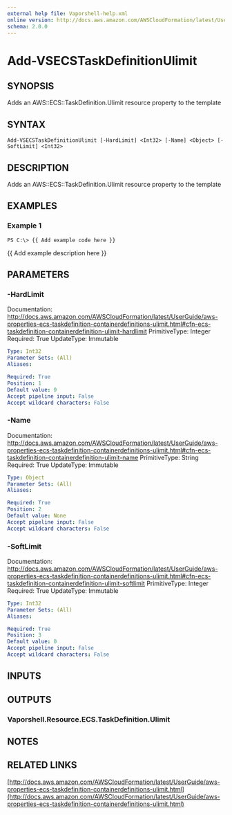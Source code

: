```yaml
---
external help file: Vaporshell-help.xml
online version: http://docs.aws.amazon.com/AWSCloudFormation/latest/UserGuide/aws-properties-ecs-taskdefinition-containerdefinitions-ulimit.html
schema: 2.0.0
---
```


# Add-VSECSTaskDefinitionUlimit

## SYNOPSIS
Adds an AWS::ECS::TaskDefinition.Ulimit resource property to the template

## SYNTAX

```
Add-VSECSTaskDefinitionUlimit [-HardLimit] <Int32> [-Name] <Object> [-SoftLimit] <Int32>
```

## DESCRIPTION
Adds an AWS::ECS::TaskDefinition.Ulimit resource property to the template

## EXAMPLES

### Example 1
```
PS C:\> {{ Add example code here }}
```

{{ Add example description here }}

## PARAMETERS

### -HardLimit
Documentation: http://docs.aws.amazon.com/AWSCloudFormation/latest/UserGuide/aws-properties-ecs-taskdefinition-containerdefinitions-ulimit.html#cfn-ecs-taskdefinition-containerdefinition-ulimit-hardlimit
PrimitiveType: Integer
Required: True
UpdateType: Immutable

```yaml
Type: Int32
Parameter Sets: (All)
Aliases: 

Required: True
Position: 1
Default value: 0
Accept pipeline input: False
Accept wildcard characters: False
```

### -Name
Documentation: http://docs.aws.amazon.com/AWSCloudFormation/latest/UserGuide/aws-properties-ecs-taskdefinition-containerdefinitions-ulimit.html#cfn-ecs-taskdefinition-containerdefinition-ulimit-name
PrimitiveType: String
Required: True
UpdateType: Immutable

```yaml
Type: Object
Parameter Sets: (All)
Aliases: 

Required: True
Position: 2
Default value: None
Accept pipeline input: False
Accept wildcard characters: False
```

### -SoftLimit
Documentation: http://docs.aws.amazon.com/AWSCloudFormation/latest/UserGuide/aws-properties-ecs-taskdefinition-containerdefinitions-ulimit.html#cfn-ecs-taskdefinition-containerdefinition-ulimit-softlimit
PrimitiveType: Integer
Required: True
UpdateType: Immutable

```yaml
Type: Int32
Parameter Sets: (All)
Aliases: 

Required: True
Position: 3
Default value: 0
Accept pipeline input: False
Accept wildcard characters: False
```

## INPUTS

## OUTPUTS

### Vaporshell.Resource.ECS.TaskDefinition.Ulimit

## NOTES

## RELATED LINKS

[http://docs.aws.amazon.com/AWSCloudFormation/latest/UserGuide/aws-properties-ecs-taskdefinition-containerdefinitions-ulimit.html](http://docs.aws.amazon.com/AWSCloudFormation/latest/UserGuide/aws-properties-ecs-taskdefinition-containerdefinitions-ulimit.html)

